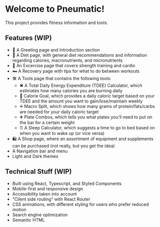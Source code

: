 # Welcome to Pneumatic!

This project provides fitness information and tools.

## Features (WIP)

- 👋 A Greeting page and Introduction section
- 🍴 A Diet page, with general diet recommendations and information regarding calories, macronutrients, and micronutrients
- 🏃 An Excercise page that covers strength training and cardio
- 🛏 A Recovery page with tips for what to do between workouts
- 🛠 A Tools page that contains the following tools:
    - ✖ A Total Daily Energy Expenditure (TDEE) Calculator, which estimates how many calories you are burning daily
    - 🎯 Calorie Goal, which provides a daily caloric target based on your TDEE and the amount you want to gain/lose/maintain weekly
    - ➗ Macro Split, which shows how many grams of protein/fats/carbs are needed for your daily caloric target
    - ➕ Plate Combos, which tells you what plates you'll need to put on the bar for a certain weight
    - ⏰ A Sleep Calculator, which suggests a time to go to bed based on when you want to wake up (or vice versa)
- 🛍 A Shop page, where an assortment of equipment and supplements can be purchased (not really, but you get the idea)
- A Navigation bar and menu
- Light and Dark themes

## Technical Stuff (WIP)

- Built using React, Typescript, and Styled Components
- Mobile-first and responsive design
- Accessibility taken into account
- "Client side routing" with React Router
- CSS animations, with different styling for users who prefer reduced motion
- Search engine optimization
- Semantic HTML